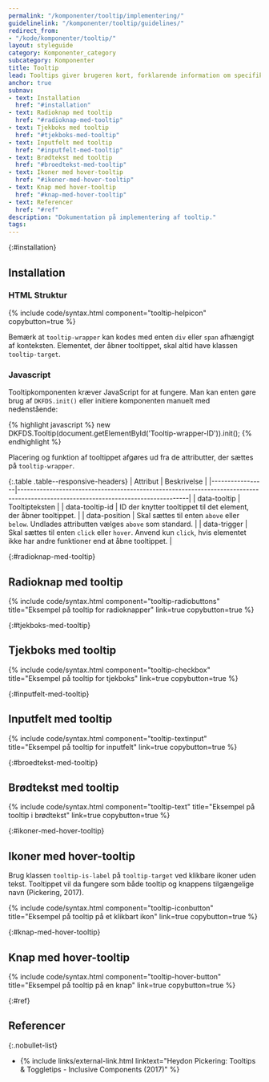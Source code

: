```yaml
---
permalink: "/komponenter/tooltip/implementering/"
guidelinelink: "/komponenter/tooltip/guidelines/"
redirect_from:
- "/kode/komponenter/tooltip/"
layout: styleguide
category: Komponenter_category
subcategory: Komponenter
title: Tooltip
lead: Tooltips giver brugeren kort, forklarende information om specifikke elementer på siden. Tooltippet vises på hover eller ved klik på et tooltip-ikon.
anchor: true
subnav:
- text: Installation
  href: "#installation"
- text: Radioknap med tooltip
  href: "#radioknap-med-tooltip"
- text: Tjekboks med tooltip
  href: "#tjekboks-med-tooltip"
- text: Inputfelt med tooltip
  href: "#inputfelt-med-tooltip"
- text: Brødtekst med tooltip
  href: "#broedtekst-med-tooltip"
- text: Ikoner med hover-tooltip
  href: "#ikoner-med-hover-tooltip"
- text: Knap med hover-tooltip
  href: "#knap-med-hover-tooltip"
- text: Referencer
  href: "#ref"
description: "Dokumentation på implementering af tooltip."
tags:
---
```


{:#installation}
## Installation

### HTML Struktur

{% include code/syntax.html component="tooltip-helpicon" copybutton=true %}

Bemærk at `tooltip-wrapper` kan kodes med enten `div` eller `span` afhængigt af konteksten. Elementet, der åbner tooltippet, skal altid have klassen `tooltip-target`.

### Javascript
Tooltipkomponenten kræver JavaScript for at fungere. Man kan enten gøre brug af `DKFDS.init()` eller initiere komponenten manuelt med nedenstående:

{% highlight javascript %}
new DKFDS.Tooltip(document.getElementById('Tooltip-wrapper-ID')).init();
{% endhighlight %}

Placering og funktion af tooltippet afgøres ud fra de attributter, der sættes på `tooltip-wrapper`.

{:.table .table--responsive-headers}
| Attribut        | Beskrivelse                                                                                                                       |
|-----------------|-----------------------------------------------------------------------------------------------------------------------------------|
| data-tooltip    | Tooltipteksten                                                                                                                    |
| data-tooltip-id | ID der knytter tooltippet til det element, der åbner tooltippet.                                                                  |
| data-position   | Skal sættes til enten `above` eller `below`. Undlades attributten vælges `above` som standard.                                    |
| data-trigger    | Skal sættes til enten `click` eller `hover`. Anvend kun `click`, hvis elementet ikke har andre funktioner end at åbne tooltippet. |

{:#radioknap-med-tooltip}
## Radioknap med tooltip

{% include code/syntax.html component="tooltip-radiobuttons" title="Eksempel på tooltip for radioknapper" link=true copybutton=true %}

{:#tjekboks-med-tooltip}
## Tjekboks med tooltip

{% include code/syntax.html component="tooltip-checkbox" title="Eksempel på tooltip for tjekboks" link=true copybutton=true %}

{:#inputfelt-med-tooltip}
## Inputfelt med tooltip

{% include code/syntax.html component="tooltip-textinput" title="Eksempel på tooltip for inputfelt" link=true copybutton=true %}

{:#broedtekst-med-tooltip}
## Brødtekst med tooltip

{% include code/syntax.html component="tooltip-text" title="Eksempel på tooltip i brødtekst" link=true copybutton=true %}

{:#ikoner-med-hover-tooltip}
## Ikoner med hover-tooltip

Brug klassen `tooltip-is-label` på `tooltip-target` ved klikbare ikoner uden tekst. Tooltippet vil da fungere som både tooltip og knappens tilgængelige navn (Pickering, 2017).

{% include code/syntax.html component="tooltip-iconbutton" title="Eksempel på tooltip på et klikbart ikon" link=true copybutton=true %}

{:#knap-med-hover-tooltip}
## Knap med hover-tooltip

{% include code/syntax.html component="tooltip-hover-button" title="Eksempel på tooltip på en knap" link=true copybutton=true %}

{:#ref}
## Referencer

{:.nobullet-list}
- {% include links/external-link.html linktext="Heydon Pickering: Tooltips & Toggletips - Inclusive Components (2017)" %}